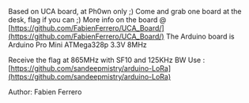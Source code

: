 Based on UCA board, at Ph0wn only ;)
Come and grab one board at the desk, flag if you can ;)
More info on the board @ [https://github.com/FabienFerrero/UCA_Board/](https://github.com/FabienFerrero/UCA_Board/)
The Arduino board is Arduino Pro Mini ATMega328p 3.3V 8MHz

Receive the flag at 865MHz with SF10 and 125KHz BW
Use :  [https://github.com/sandeepmistry/arduino-LoRa](https://github.com/sandeepmistry/arduino-LoRa)

Author: Fabien Ferrero

